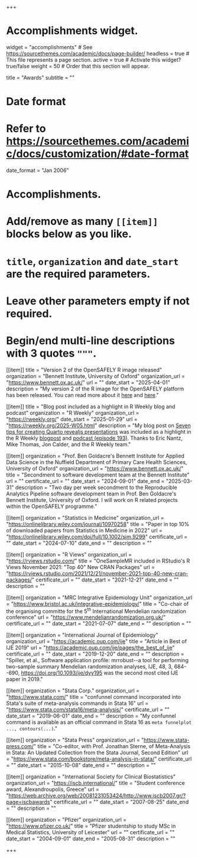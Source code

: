 +++
# Accomplishments widget.
widget = "accomplishments"  # See https://sourcethemes.com/academic/docs/page-builder/
headless = true  # This file represents a page section.
active = true  # Activate this widget? true/false
weight = 50  # Order that this section will appear.

title = "Awards"
subtitle = ""

# Date format
#   Refer to https://sourcethemes.com/academic/docs/customization/#date-format
date_format = "Jan 2006"

# Accomplishments.
#   Add/remove as many `[[item]]` blocks below as you like.
#   `title`, `organization` and `date_start` are the required parameters.
#   Leave other parameters empty if not required.
#   Begin/end multi-line descriptions with 3 quotes `"""`.

[[item]]
  title = "Version 2 of the OpenSAFELY R image released"
  organization = "Bennett Institute, University of Oxford"
  organization_url = "https://www.bennett.ox.ac.uk/"
  url = ""
  date_start = "2025-04-01"
  description = "My version 2 of the R image for the OpenSAFELY platform has been released. You can read more about it [here](https://www.opensafely.org/changelog/#2025-03-19) and [here](https://www.bennett.ox.ac.uk/blog/2025/04/opensafely-but-new-r/)."

[[item]]
  title = "Blog post included as a highlight in R Weekly blog and podcast"
  organization = "R Weekly"
  organization_url = "https://rweekly.org/"
  date_start = "2025-01-29"
  url = "https://rweekly.org/2025-W05.html"
  description = "My blog post on [Seven tips for creating Quarto revealjs presentations](https://remlapmot.github.io/post/2025/quarto-revealjs-tips/) was included as a highlight in the R Weekly [blogpost](https://rweekly.org/2025-W05.html) and [podcast (episode 193)](https://serve.podhome.fm/episodepage/r-weekly-highlights/issue-2025-w05-highlights_638737249045054386). Thanks to Eric Nantz, Mike Thomas, Jon Calder, and the R Weekly team."

[[item]]
  organization = "Prof. Ben Goldacre's Bennett Institute for Applied Data Science in the Nuffield Department of Primary Care Health Sciences, University of Oxford"
  organization_url = "https://www.bennett.ox.ac.uk/"
  title = "Secondment to software development team at the Bennett Institute"
  url = ""
  certificate_url = ""
  date_start = "2024-09-01"
  date_end = "2025-03-31"
  description = "Two day per week secondment to the Reproducible Analytics Pipeline software development team in Prof. Ben Goldacre's Bennett Institute, University of Oxford. I will work on R related projects within the OpenSAFELY programme."

[[item]]
  organization = "Statistics in Medicine"
  organization_url = "https://onlinelibrary.wiley.com/journal/10970258"
  title = "Paper in top 10% of downloaded papers from Statistics in Medicine in 2022"
  url = "https://onlinelibrary.wiley.com/doi/full/10.1002/sim.9299"
  certificate_url = ""
  date_start = "2024-07-10"
  date_end = ""
  description = ""

[[item]]
  organization = "R Views"
  organization_url = "https://rviews.rstudio.com/"
  title = "OneSampleMR included in RStudio's R Views November 2021: \"Top 40\" New CRAN Packages"
  url = "https://rviews.rstudio.com/2021/12/21/november-2021-top-40-new-cran-packages/"
  certificate_url = ""
  date_start = "2021-12-21"
  date_end = ""
  description = ""

[[item]]
  organization = "MRC Integrative Epidemiology Unit"
  organization_url = "https://www.bristol.ac.uk/integrative-epidemiology/"
  title = "Co-chair of the organising committe for the 5<sup>th</sup> International Mendelian randomization conference"
  url = "https://www.mendelianrandomization.org.uk/"
  certificate_url = ""
  date_start = "2021-07-07"
  date_end = ""
  description = ""
  
[[item]]
  organization = "International Journal of Epidemiology"
  organization_url = "https://academic.oup.com/ije"
  title = "Article in Best of IJE 2019"
  url = "https://academic.oup.com/ije/pages/the_best_of_ije"
  certificate_url = ""
  date_start = "2019-12-20"
  date_end = ""
  description = "Spiller, et al., Software application profile: mrrobust--a tool for performing two-sample summary Mendelian randomization analyses, IJE, 48, 3, 684--690, <https://doi.org/10.1093/ije/dyy195> was the second most cited IJE paper in 2019."

[[item]]
  organization = "Stata Corp."
  organization_url = "https://www.stata.com/"
  title = "confunnel command incorporated into Stata's suite of meta-analysis commands in Stata 16"
  url = "https://www.stata.com/stata16/meta-analysis/"
  certificate_url = ""
  date_start = "2019-06-01"
  date_end = ""
  description = "My confunnel command is available as an official command in Stata 16 as `meta funnelplot ..., contours(...)`."

[[item]]
  organization = "Stata Press"
  organization_url = "https://www.stata-press.com/"
  title = "Co-editor, with Prof. Jonathan Sterne, of Meta-Analysis in Stata: An Updated Collection from the Stata Journal, Second Edition"
  url = "https://www.stata.com/bookstore/meta-analysis-in-stata/"
  certificate_url = ""
  date_start = "2015-10-08"
  date_end = ""
  description = ""
  
[[item]]
  organization = "International Society for Clinical Biostatistics"
  organization_url = "https://iscb.international/"
  title = "Student conference award, Alexandroupolis, Greece"
  url = "https://web.archive.org/web/20081231053424/http://www.iscb2007.gr/?page=iscbawards"
  certificate_url = ""
  date_start = "2007-08-25"
  date_end = ""
  description = ""

[[item]]
  organization = "Pfizer"
  organization_url = "https://www.pfizer.co.uk/"
  title = "Pfizer studentship to study MSc in Medical Statistics, University of Leicester"
  url = ""
  certificate_url = ""
  date_start = "2004-09-01"
  date_end = "2005-08-31"
  description = ""

+++
